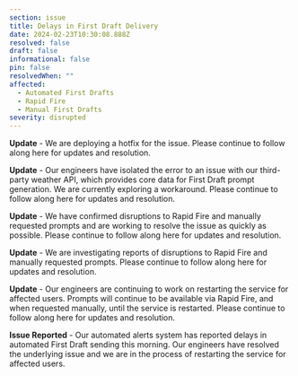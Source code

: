 ```yaml
---
section: issue
title: Delays in First Draft Delivery
date: 2024-02-23T10:30:08.888Z
resolved: false
draft: false
informational: false
pin: false
resolvedWhen: ""
affected:
  - Automated First Drafts
  - Rapid Fire
  - Manual First Drafts
severity: disrupted
---
```

**U﻿pdate** - We are deploying a hotfix for the issue. Please continue to follow along here for updates and resolution.

**U﻿pdate** - Our engineers have isolated the error to an issue with our third-party weather API, which provides core data for First Draft prompt generation. We are currently exploring a workaround. Please continue to follow along here for updates and resolution.

**U﻿pdate** - We have confirmed disruptions to Rapid Fire and manually requested prompts and are working to resolve the issue as quickly as possible. Please continue to follow along here for updates and resolution.

**U﻿pdate** - We are investigating reports of disruptions to Rapid Fire and manually requested prompts. Please continue to follow along here for updates and resolution.

**U﻿pdate** - Our engineers are continuing to work on restarting the service for affected users. Prompts will continue to be available via Rapid Fire, and when requested manually, until the service is restarted. Please continue to follow along here for updates and resolution.

**I﻿ssue Reported** *\-* Our automated alerts system has reported delays in automated First Draft sending this morning. Our engineers have resolved the underlying issue and we are in the process of restarting the service for affected users.